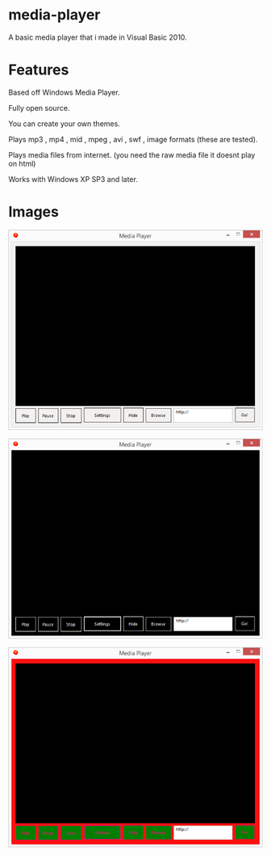# media-player
A basic media player that i made in Visual Basic 2010.


# Features

Based off Windows Media Player. 


Fully open source.


You can create your own themes.


Plays mp3 , mp4 , mid , mpeg , avi , swf , image formats (these are tested).


Plays media files from internet. (you need the raw media file it doesnt play on html)


Works with Windows XP SP3 and later.

# Images

![White](https://github.com/ozi03/media-player/blob/main/IMAGES/white.png?raw=true)

![Black](https://github.com/ozi03/media-player/blob/main/IMAGES/black.png?raw=true)

![Custom](https://github.com/ozi03/media-player/blob/main/IMAGES/custom.png?raw=true)
